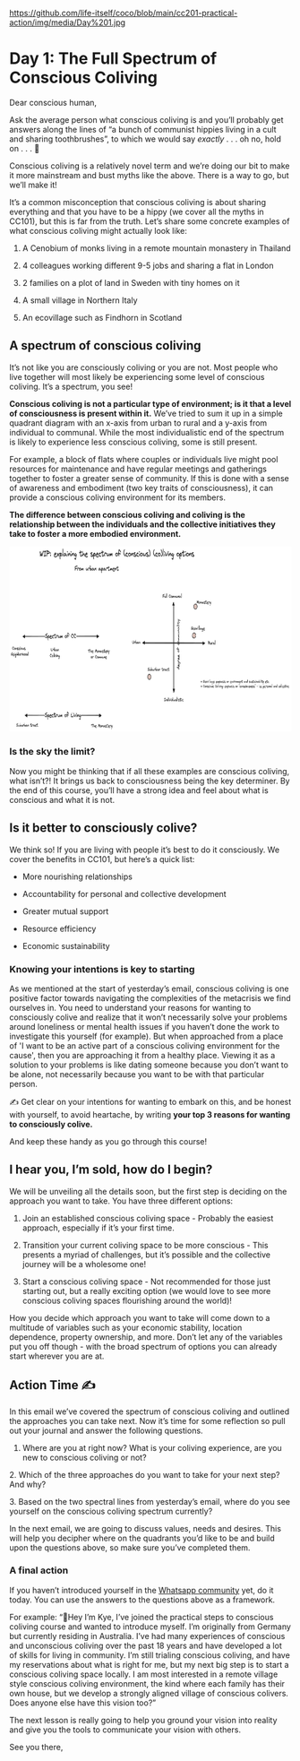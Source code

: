 https://github.com/life-itself/coco/blob/main/cc201-practical-action/img/media/Day%201.jpg

# Day 1: The Full Spectrum of Conscious Coliving

Dear conscious human,

Ask the average person what conscious coliving is and you’ll probably get answers along the lines of “a bunch of communist hippies living in a cult and sharing toothbrushes”, to which we would say *exactly* . . . oh no, hold on . . . 👀

Conscious coliving is a relatively novel term and we’re doing our bit to make it more mainstream and bust myths like the above. There is a way to go, but we’ll make it!

It’s a common misconception that conscious coliving is about sharing everything and that you have to be a hippy (we cover all the myths in CC101), but this is far from the truth. Let’s share some concrete examples of what conscious coliving might actually look like:

1.  A Cenobium of monks living in a remote mountain monastery in Thailand

2.  4 colleagues working different 9-5 jobs and sharing a flat in London

3.  2 families on a plot of land in Sweden with tiny homes on it

4.  A small village in Northern Italy

5.  An ecovillage such as Findhorn in Scotland

## A spectrum of conscious coliving

It’s not like you are consciously coliving or you are not. Most people who live together will most likely be experiencing some level of conscious coliving. It’s a spectrum, you see!

**Conscious coliving is not a particular type of environment; is it that a level of consciousness is present within it.** We’ve tried to sum it up in a simple quadrant diagram with an x-axis from urban to rural and a y-axis from individual to communal. While the most individualistic end of the spectrum is likely to experience less conscious coliving, some is still present.

For example, a block of flats where couples or individuals live might pool resources for maintenance and have regular meetings and gatherings together to foster a greater sense of community. If this is done with a sense of awareness and embodiment (two key traits of consciousness), it can provide a conscious coliving environment for its members.

**The difference between conscious coliving and coliving is the relationship between the individuals and the collective initiatives they take to foster a more embodied environment.**

<img src="img/media/image2.png" style="width:5.95959in;height:3.44504in" />

### Is the sky the limit?

Now you might be thinking that if all these examples are conscious coliving, what isn’t?! It brings us back to consciousness being the key determiner. By the end of this course, you’ll have a strong idea and feel about what is conscious and what it is not.

## Is it better to consciously colive? 

We think so! If you are living with people it’s best to do it consciously. We cover the benefits in CC101, but here’s a quick list:

- More nourishing relationships

- Accountability for personal and collective development

- Greater mutual support

- Resource efficiency

- Economic sustainability

### Knowing your intentions is key to starting

As we mentioned at the start of yesterday’s email, conscious coliving is one positive factor towards navigating the complexities of the metacrisis we find ourselves in. You need to understand your reasons for wanting to consciously colive and realize that it won’t necessarily solve your problems around loneliness or mental health issues if you haven’t done the work to investigate this yourself (for example). But when approached from a place of 'I want to be an active part of a conscious coliving environment for the cause', then you are approaching it from a healthy place. Viewing it as a solution to your problems is like dating someone because you don’t want to be alone, not necessarily because you want to be with that particular person.

✍️ Get clear on your intentions for wanting to embark on this, and be honest with yourself, to avoid heartache, by writing **your top 3 reasons for wanting to consciously colive.**

And keep these handy as you go through this course!

## I hear you, I’m sold, how do I begin? 

We will be unveiling all the details soon, but the first step is deciding on the approach you want to take. You have three different options:

1.  Join an established conscious coliving space - Probably the easiest approach, especially if it’s your first time.

2.  Transition your current coliving space to be more conscious - This presents a myriad of challenges, but it’s possible and the collective journey will be a wholesome one!

3.  Start a conscious coliving space - Not recommended for those just starting out, but a really exciting option (we would love to see more conscious coliving spaces flourishing around the world)!

How you decide which approach you want to take will come down to a multitude of variables such as your economic stability, location dependence, property ownership, and more. Don’t let any of the variables put you off though - with the broad spectrum of options you can already start wherever you are at.

## Action Time ✍️

In this email we’ve covered the spectrum of conscious coliving and outlined the approaches you can take next. Now it’s time for some reflection so pull out your journal and answer the following questions.  
  
1. Where are you at right now? What is your coliving experience, are you new to conscious coliving or not?

2\. Which of the three approaches do you want to take for your next step? And why?

3\. Based on the two spectral lines from yesterday’s email, where do you see yourself on the conscious coliving spectrum currently?

In the next email, we are going to discuss values, needs and desires. This will help you decipher where on the quadrants you’d like to be and build upon the questions above, so make sure you’ve completed them.

### A final action

If you haven’t introduced yourself in the [Whatsapp community](https://chat.whatsapp.com/DycZceubrTzI1DHKHZr5sw) yet, do it today. You can use the answers to the questions above as a framework.  
  
For example: “👋Hey I’m Kye, I’ve joined the practical steps to conscious coliving course and wanted to introduce myself. I’m originally from Germany but currently residing in Australia. I’ve had many experiences of conscious and unconscious coliving over the past 18 years and have developed a lot of skills for living in community. I’m still trialing conscious coliving, and have my reservations about what is right for me, but my next big step is to start a conscious coliving space locally. I am most interested in a remote village style conscious coliving environment, the kind where each family has their own house, but we develop a strongly aligned village of conscious colivers. Does anyone else have this vision too?”  
  
The next lesson is really going to help you ground your vision into reality and give you the tools to communicate your vision with others.  
  
See you there,  


